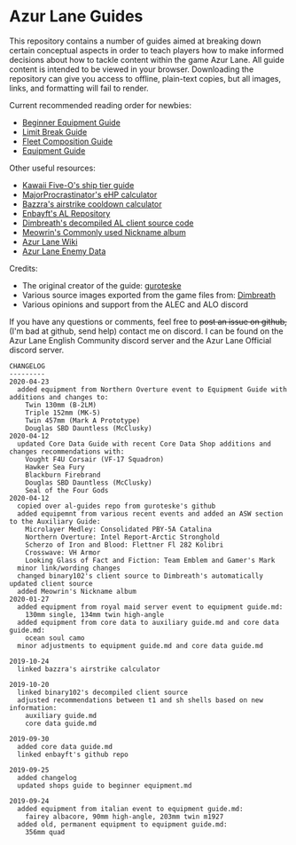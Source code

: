 # Azur Lane Guides

This repository contains a number of guides aimed at breaking down certain conceptual aspects in order to teach players how to make informed decisions about how to tackle content within the game Azur Lane. All guide content is intended to be viewed in your browser. Downloading the repository can give you access to offline, plain-text copies, but all images, links, and formatting will fail to render.

Current recommended reading order for newbies:
 - [Beginner Equipment Guide](/Beginner%20Equipment.md)
 - [Limit Break Guide](/Limit%20Break%20Guide.md)
 - [Fleet Composition Guide](/Fleet%20Composition.md)
 - [Equipment Guide](Equipment%20Guide.md)
 
Other useful resources:
 - [Kawaii Five-O's ship tier guide](https://github.com/YourWaifuIsShip/Azur-Lane-Guides)
 - [MajorProcrastinator's eHP calculator](https://github.com/MajorProcrastinator/Auto-eHP-Calc)
 - [Bazzra's airstrike cooldown calculator](https://bazzra.github.io/)
 - [Enbayft's AL Repository](https://github.com/Enbayft/Random-AL-Stuff)
 - [Dimbreath's decompiled AL client source code](https://github.com/Dimbreath/AzurLaneScripts)
 - [Meowrin's Commonly used Nickname album](https://imgur.com/a/4wEvTQo)
 - [Azur Lane Wiki](https://azurlane.koumakan.jp/Azur_Lane_Wiki)
 - [Azur Lane Enemy Data](https://al-data.github.io/enemies)
 
Credits:
 - The original creator of the guide: [guroteske](https://github.com/guroteske/al-guides)
 - Various source images exported from the game files from: [Dimbreath](https://github.com/Dimbreath) 
 - Various opinions and support from the ALEC and ALO discord

If you have any questions or comments, feel free to ~~post an issue on github,~~ (I'm bad at github, send help) contact me on discord. I can be found on the Azur Lane English Community discord server and the Azur Lane Official discord server.

```
CHANGELOG
---------
2020-04-23
  added equipment from Northern Overture event to Equipment Guide with additions and changes to:
    Twin 130mm (B-2LM)
    Triple 152mm (MK-5)
    Twin 457mm (Mark A Prototype)
    Douglas SBD Dauntless (McClusky)
2020-04-12
  updated Core Data Guide with recent Core Data Shop additions and changes recommendations with:
    Vought F4U Corsair (VF-17 Squadron)
    Hawker Sea Fury
    Blackburn Firebrand
    Douglas SBD Dauntless (McClusky)
    Seal of the Four Gods
2020-04-12
  copied over al-guides repo from guroteske's github
  added equipemnt from various recent events and added an ASW section to the Auxiliary Guide:
    Microlayer Medley: Consolidated PBY-5A Catalina
    Northern Overture: Intel Report-Arctic Stronghold
    Scherzo of Iron and Blood: Flettner Fl 282 Kolibri
    Crosswave: VH Armor
    Looking Glass of Fact and Fiction: Team Emblem and Gamer's Mark
  minor link/wording changes
  changed binary102's client source to Dimbreath's automatically updated client source
  added Meowrin's Nickname album
2020-01-27
  added equipment from royal maid server event to equipment guide.md:
    130mm single, 134mm twin high-angle
  added equipment from core data to auxiliary guide.md and core data guide.md:
    ocean soul camo
  minor adjustments to equipment guide.md and core data guide.md
    
2019-10-24
  linked bazzra's airstrike calculator

2019-10-20
  linked binary102's decompiled client source
  adjusted recommendations between t1 and sh shells based on new information:
    auxiliary guide.md
    core data guide.md
  
2019-09-30
  added core data guide.md
  linked enbayft's github repo

2019-09-25
  added changelog
  updated shops guide to beginner equipment.md
  
2019-09-24
  added equipment from italian event to equipment guide.md:
    fairey albacore, 90mm high-angle, 203mm twin m1927
  added old, permanent equipment to equipment guide.md:
    356mm quad
```
